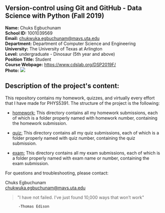 ## Version-control using Git and GitHub - Data Science with Python (Fall 2019)
**Name:** Chuks Egbuchunam <br />
**School ID:** 1001039569 <br />
**Email:** chukwuka.egbuchunam@mavs.uta.edu <br />
**Department:** Department of Computer Science and Engineering <br />
**University:** The University of Texas at Arlington <br />
**Level:** undergraduate - Dinosaur (5th year and above) <br />
**Position Title:** Student <br />
**Course Webpage:** https://www.cdslab.org/DSP2019F/ <br />
**Photo:**
![](/images/mypic.jpg)

## Description of the project's content:
This repository contains my homework, quizzes, and virtually every effort that I have made for PHYS5391. The structure of the project is the following:

* [homework:](https://github.com/chukse/DSP2019/tree/master/homework) 
This directory contains all my homework submissions, each of which is a folder properly named with homework number, containing the homework submission.

* [quiz:](https://github.com/chukse/DSP2019/tree/master/quiz)
This directory contains all my quiz submissions, each of which is a folder properly named with quiz number, containing the quiz submission.

* [exam:](https://github.com/chukse/DSP2019/tree/master/exam)
This directory contains all my exam submissions, each of which is a folder properly named with exam name or number, containing the exam submission.

For questions and troubleshooting, please contact:

Chuks Egbuchunam  
chukwuka.egbuchunam@mavs.uta.edu  



> "I have not failed. I’ve just found 10,000 ways that won’t work" <br />
          
          -Thomas Edison
